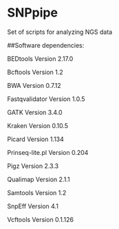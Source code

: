 # SNPpipe

Set of scripts for analyzing NGS data

##Software dependencies:

BEDtools Version 2.17.0

Bcftools Version 1.2 

BWA Version 0.7.12

Fastqvalidator Version 1.0.5

GATK Version 3.4.0

Kraken Version 0.10.5

Picard Version 1.134

Prinseq-lite.pl Version 0.204

Pigz Version 2.3.3

Qualimap Version 2.1.1

Samtools Version 1.2

SnpEff Version 4.1

Vcftools Version 0.1.126





